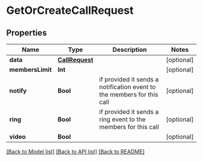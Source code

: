# GetOrCreateCallRequest

## Properties
Name | Type | Description | Notes
------------ | ------------- | ------------- | -------------
**data** | [**CallRequest**](CallRequest.md) |  | [optional] 
**membersLimit** | **Int** |  | [optional] 
**notify** | **Bool** | if provided it sends a notification event to the members for this call | [optional] 
**ring** | **Bool** | if provided it sends a ring event to the members for this call | [optional] 
**video** | **Bool** |  | [optional] 

[[Back to Model list]](../README.md#documentation-for-models) [[Back to API list]](../README.md#documentation-for-api-endpoints) [[Back to README]](../README.md)


